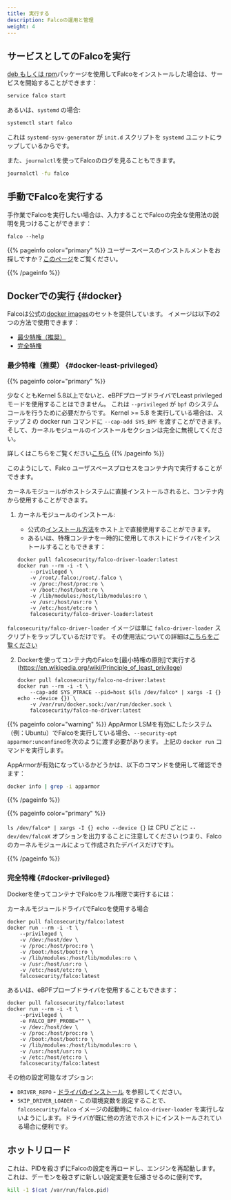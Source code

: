 ```yaml
---
title: 実行する
description: Falcoの運用と管理
weight: 4
---
```



## サービスとしてのFalcoを実行

[deb もしくは rpm](../installation)パッケージを使用してFalcoをインストールした場合は、サービスを開始することができます：

```bash
service falco start
```

あるいは、`systemd` の場合:
```bash
systemctl start falco
```
これは `systemd-sysv-generator` が `init.d` スクリプトを `systemd` ユニットにラップしているからです。

また、`journalctl`を使ってFalcoのログを見ることもできます。

```bash 
journalctl -fu falco
```

## 手動でFalcoを実行する

手作業でFalcoを実行したい場合は、入力することでFalcoの完全な使用法の説明を見つけることができます：

```
falco --help
```

{{% pageinfo color="primary" %}}
ユーザースペースのインストルメントをお探しですか？[このページ](/docs/event-sources/drivers/)をご覧ください。

{{% /pageinfo %}}

## Dockerでの実行 {#docker}

Falcoは公式の[docker images](/docs/getting-started/download#images)のセットを提供しています。
イメージは以下の2つの方法で使用できます：
- [最少特権（推奨）](#docker-least-privileged)
- [完全特権](#docker-privileged)

### 最少特権（推奨） {#docker-least-privileged}


{{% pageinfo color="primary" %}}

少なくともKernel 5.8以上でないと、eBPFプローブドライバでLeast privilegedモードを使用することはできません。
これは `--privileged` が `bpf` のシステムコールを行うために必要だからです。
Kernel >= 5.8 を実行している場合は、ステップ 2 の docker run コマンドに `--cap-add SYS_BPF` を渡すことができます。
そして、カーネルモジュールのインストールセクションは完全に無視してください。

詳しくはこちらをご覧ください[こちら](https://github.com/falcosecurity/falco/issues/1299#issuecomment-653448207)
{{% /pageinfo %}}

このようにして、Falco ユーザスペースプロセスをコンテナ内で実行することができます。

カーネルモジュールがホストシステムに直接インストールされると、コンテナ内から使用することができます。

1. カーネルモジュールのインストール:

    - 公式の[インストール方法](/docs/getting-started/installation)をホスト上で直接使用することができます。
    - あるいは、特権コンテナを一時的に使用してホストにドライバをインストールすることもできます：

    ```shell
    docker pull falcosecurity/falco-driver-loader:latest
    docker run --rm -i -t \
        --privileged \
        -v /root/.falco:/root/.falco \
        -v /proc:/host/proc:ro \
        -v /boot:/host/boot:ro \
        -v /lib/modules:/host/lib/modules:ro \
        -v /usr:/host/usr:ro \
        -v /etc:/host/etc:ro \
        falcosecurity/falco-driver-loader:latest
    ``` 


`falcosecurity/falco-driver-loader` イメージは単に `falco-driver-loader` スクリプトをラップしているだけです。
その使用法についての詳細は[こちらをご覧ください](//docs/installation#install-driver)


2. Dockerを使ってコンテナ内のFalcoを[最小特権の原則]で実行する(https://en.wikipedia.org/wiki/Principle_of_least_privilege)

    ```shell
    docker pull falcosecurity/falco-no-driver:latest
    docker run --rm -i -t \
        --cap-add SYS_PTRACE --pid=host $(ls /dev/falco* | xargs -I {} echo --device {}) \
        -v /var/run/docker.sock:/var/run/docker.sock \
        falcosecurity/falco-no-driver:latest
    ```

{{% pageinfo color="warning" %}}
AppArmor LSMを有効にしたシステム（例：Ubuntu）でFalcoを実行している場合、`--security-opt apparmor:unconfined`を次のように渡す必要があります。
上記の `docker run` コマンドを実行します。

AppArmorが有効になっているかどうかは、以下のコマンドを使用して確認できます：

```bash
docker info | grep -i apparmor
```

{{% /pageinfo %}}

{{% pageinfo color="primary" %}}

`ls /dev/falco* | xargs -I {} echo --device {}` は CPU ごとに `--dev/dev/falcoX` オプションを出力することに注意してください (つまり、Falco のカーネルモジュールによって作成されたデバイスだけです)。

{{% /pageinfo %}}

### 完全特権 {#docker-privileged}

Dockerを使ってコンテナでFalcoをフル権限で実行するには：

カーネルモジュールドライバでFalcoを使用する場合

```shell
docker pull falcosecurity/falco:latest
docker run --rm -i -t \
    --privileged \
    -v /dev:/host/dev \
    -v /proc:/host/proc:ro \
    -v /boot:/host/boot:ro \
    -v /lib/modules:/host/lib/modules:ro \
    -v /usr:/host/usr:ro \
    -v /etc:/host/etc:ro \
    falcosecurity/falco:latest
```

あるいは、eBPFプローブドライバを使用することもできます：

```shell
docker pull falcosecurity/falco:latest
docker run --rm -i -t \
    --privileged \
    -e FALCO_BPF_PROBE="" \
    -v /dev:/host/dev \
    -v /proc:/host/proc:ro \
    -v /boot:/host/boot:ro \
    -v /lib/modules:/host/lib/modules:ro \
    -v /usr:/host/usr:ro \
    -v /etc:/host/etc:ro \
    falcosecurity/falco:latest
```

その他の設定可能なオプション:

- `DRIVER_REPO` - [ドライバのインストール](https://falco.org/docs/getting-started/installation/#install-driver) を参照してください。
- `SKIP_DRIVER_LOADER` - この環境変数を設定することで、`falcosecurity/falco` イメージの起動時に `falco-driver-loader` を実行しないようにします。ドライバが既に他の方法でホストにインストールされている場合に便利です。

## ホットリロード

これは、PIDを殺さずにFalcoの設定を再ロードし、エンジンを再起動します。これは、デーモンを殺さずに新しい設定変更を伝播させるのに便利です。

```bash
kill -1 $(cat /var/run/falco.pid)
```
